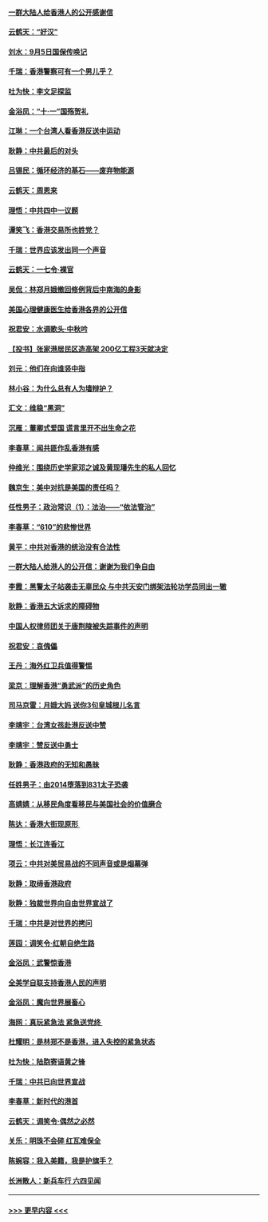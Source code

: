 #### [一群大陆人给香港人的公开感谢信](../pages/nsc993/n11514797.md?t=09120811) 
#### [云鹤天：“好汉”](../pages/nsc993/n11513536.md?t=09120811) 
#### [刘水：9月5日国保传唤记](../pages/nsc993/n11513460.md?t=09120811) 
#### [千瑞：香港警察可有一个男儿乎？](../pages/nsc993/n11513109.md?t=09120811) 
#### [吐为快：李文足探监](../pages/nsc993/n11509622.md?t=09120811) 
#### [金浴凤：“十‧一”国殇贺礼](../pages/nsc993/n11509593.md?t=09120811) 
#### [江琳：一个台湾人看香港反送中运动](../pages/nsc993/n11509211.md?t=09120811) 
#### [耿静：中共最后的对头](../pages/nsc993/n11508308.md?t=09120811) 
#### [吕锡民：循环经济的基石——废弃物能源](../pages/nsc993/n11508212.md?t=09120811) 
#### [云鹤天：周恩来](../pages/nsc993/n11508055.md?t=09120811) 
#### [理悟：中共四中一议题](../pages/nsc993/n11507782.md?t=09120811) 
#### [谭笑飞：香港交易所也姓党？](../pages/nsc993/n11507753.md?t=09120811) 
#### [千瑞：世界应该发出同一个声音](../pages/nsc993/n11507290.md?t=09120811) 
#### [云鹤天：一七令‧裸官](../pages/nsc993/n11507177.md?t=09120811) 
#### [吴侃：林郑月娥撤回修例背后中南海的身影](../pages/nsc993/n11506876.md?t=09120811) 
#### [美国心理健康医生给香港各界的公开信](../pages/nsc993/n11506809.md?t=09120811) 
#### [祝君安：水调歌头‧中秋吟](../pages/nsc993/n11506758.md?t=09120811) 
#### [【投书】张家港居民区造高架 200亿工程3天就决定](../pages/nsc993/n11506682.md?t=09120811) 
#### [刘元：他们在向谁竖中指](../pages/nsc993/n11505384.md?t=09120811) 
#### [林小谷：为什么总有人为墙辩护？](../pages/nsc993/n11505226.md?t=09120811) 
#### [汇文：维稳“黑洞”](../pages/nsc993/n11504347.md?t=09120811) 
#### [沉雁：董卿式爱国 谎言里开不出生命之花](../pages/nsc993/n11503215.md?t=09120811) 
#### [李春草：闻共匪作乱香港有感](../pages/nsc993/n11503072.md?t=09120811) 
#### [仲维光：围绕历史学家邓之诚及黄现璠先生的私人回忆](../pages/nsc993/n11501330.md?t=09120811) 
#### [魏京生：美中对抗是美国的责任吗？](../pages/nsc993/n11500723.md?t=09120811) 
#### [任性男子：政治常识（1）：法治——“依法管治”](../pages/nsc993/n11500791.md?t=09120811) 
#### [李春草：“610”的悲惨世界](../pages/nsc993/n11501141.md?t=09120811) 
#### [黄平：中共对香港的统治没有合法性](../pages/nsc993/n11499473.md?t=09120811) 
#### [一群大陆人给港人的公开信：谢谢为我们争自由](../pages/nsc993/n11500402.md?t=09120811) 
#### [李霞：黑警太子站袭击无辜民众 与中共天安门绑架法轮功学员同出一辙](../pages/nsc993/n11499805.md?t=09120811) 
#### [耿静：香港五大诉求的障碍物](../pages/nsc993/n11497578.md?t=09120811) 
#### [中国人权律师团关于唐荆陵被失踪事件的声明](../pages/nsc993/n11500014.md?t=09120811) 
#### [祝君安：哀傀儡](../pages/nsc993/n11499776.md?t=09120811) 
#### [王丹：海外红卫兵值得警惕](../pages/nsc993/n11498138.md?t=09120811) 
#### [梁京：理解香港“勇武派”的历史角色](../pages/nsc993/n11498006.md?t=09120811) 
#### [司马京雷：月娥大妈  送你3句皇城根儿名言](../pages/nsc993/n11497885.md?t=09120811) 
#### [李靖宇：台湾女孩赴港反送中赞](../pages/nsc993/n11497721.md?t=09120811) 
#### [李靖宇：赞反送中勇士](../pages/nsc993/n11497452.md?t=09120811) 
#### [耿静：香港政府的无知和愚昧](../pages/nsc993/n11494238.md?t=09120811) 
#### [任姓男子：由2014堕落到831太子恐袭](../pages/nsc993/n11496683.md?t=09120811) 
#### [高婧婧：从移民角度看移民与美国社会的价值磨合](../pages/nsc993/n11495757.md?t=09120811) 
#### [陈达：香港大街现原形 ](../pages/nsc993/n11495441.md?t=09120811) 
#### [理悟：长江连香江](../pages/nsc993/n11495377.md?t=09120811) 
#### [项云：中共对美贸易战的不同声音或是烟幕弹](../pages/nsc993/n11494929.md?t=09120811) 
#### [耿静：取缔香港政府](../pages/nsc993/n11494218.md?t=09120811) 
#### [耿静：独裁世界向自由世界宣战了](../pages/nsc993/n11494190.md?t=09120811) 
#### [千瑞：中共是对世界的拷问](../pages/nsc993/n11493021.md?t=09120811) 
#### [莲园：调笑令‧红朝自绝生路](../pages/nsc993/n11493011.md?t=09120811) 
#### [金浴凤：武警惊香港](../pages/nsc993/n11492994.md?t=09120811) 
#### [全美学自联支持香港人民的声明](../pages/nsc993/n11492630.md?t=09120811) 
#### [金浴凤：魔向世界展畜心](../pages/nsc993/n11492599.md?t=09120811) 
#### [海网：真玩紧急法 紧急送党终 ](../pages/nsc993/n11492535.md?t=09120811) 
#### [杜耀明：是林郑不是香港，进入失控的紧急状态](../pages/nsc993/n11491420.md?t=09120811) 
#### [吐为快：陆胞寄语黄之锋](../pages/nsc993/n11491117.md?t=09120811) 
#### [千瑞：中共已向世界宣战](../pages/nsc993/n11490123.md?t=09120811) 
#### [李春草：新时代的港首](../pages/nsc993/n11489864.md?t=09120811) 
#### [云鹤天：调笑令·偶然之必然](../pages/nsc993/n11489701.md?t=09120811) 
#### [关乐：明珠不会碎 红瓦难保全](../pages/nsc993/n11489647.md?t=09120811) 
#### [陈婉容：我入美籍，我是护旗手？](../pages/nsc993/n11487908.md?t=09120811) 
#### [长洲散人：新兵车行 六四见闻](../pages/nsc993/n11487729.md?t=09120811) 

----
#### [ >>> 更早内容 <<< ](../indexes/nsc993-earlier.md)
